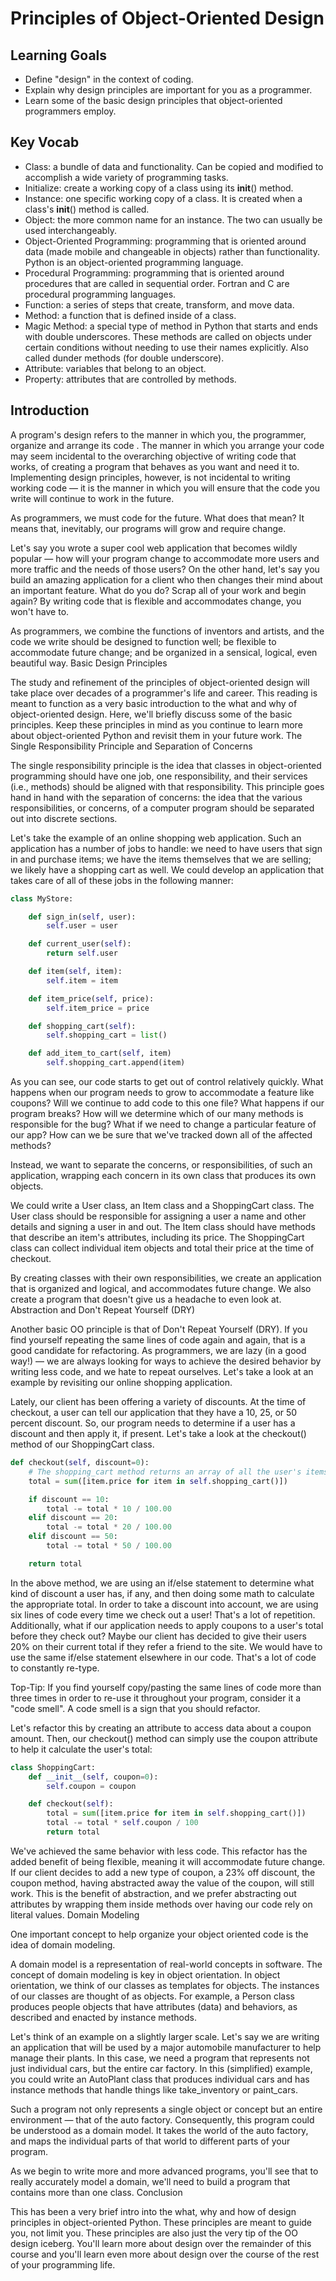 # Principles of Object-Oriented Design

## Learning Goals

- Define "design" in the context of coding.
- Explain why design principles are important for you as a programmer.
- Learn some of the basic design principles that object-oriented programmers employ.

## Key Vocab

- Class: a bundle of data and functionality. Can be copied and modified to accomplish a wide variety of programming tasks.
- Initialize: create a working copy of a class using its __init__() method.
- Instance: one specific working copy of a class. It is created when a class's __init__() method is called.
- Object: the more common name for an instance. The two can usually be used interchangeably.
- Object-Oriented Programming: programming that is oriented around data (made mobile and changeable in objects) rather than functionality. Python is an object-oriented programming language.
- Procedural Programming: programming that is oriented around procedures that are called in sequential order. Fortran and C are procedural programming languages.
- Function: a series of steps that create, transform, and move data.
- Method: a function that is defined inside of a class.
- Magic Method: a special type of method in Python that starts and ends with double underscores. These methods are called on objects under certain conditions without needing to use their names explicitly. Also called dunder methods (for double underscore).
- Attribute: variables that belong to an object.
- Property: attributes that are controlled by methods.

## Introduction

A program's design refers to the manner in which you, the programmer, organize and arrange its code . The manner in which you arrange your code may seem incidental to the overarching objective of writing code that works, of creating a program that behaves as you want and need it to. Implementing design principles, however, is not incidental to writing working code — it is the manner in which you will ensure that the code you write will continue to work in the future.

As programmers, we must code for the future. What does that mean? It means that, inevitably, our programs will grow and require change.

Let's say you wrote a super cool web application that becomes wildly popular — how will your program change to accommodate more users and more traffic and the needs of those users? On the other hand, let's say you build an amazing application for a client who then changes their mind about an important feature. What do you do? Scrap all of your work and begin again? By writing code that is flexible and accommodates change, you won't have to.

As programmers, we combine the functions of inventors and artists, and the code we write should be designed to function well; be flexible to accommodate future change; and be organized in a sensical, logical, even beautiful way.
Basic Design Principles

The study and refinement of the principles of object-oriented design will take place over decades of a programmer's life and career. This reading is meant to function as a very basic introduction to the what and why of object-oriented design. Here, we'll briefly discuss some of the basic principles. Keep these principles in mind as you continue to learn more about object-oriented Python and revisit them in your future work.
The Single Responsibility Principle and Separation of Concerns

The single responsibility principle is the idea that classes in object-oriented programming should have one job, one responsibility, and their services (i.e., methods) should be aligned with that responsibility. This principle goes hand in hand with the separation of concerns: the idea that the various responsibilities, or concerns, of a computer program should be separated out into discrete sections.

Let's take the example of an online shopping web application. Such an application has a number of jobs to handle: we need to have users that sign in and purchase items; we have the items themselves that we are selling; we likely have a shopping cart as well. We could develop an application that takes care of all of these jobs in the following manner:

```py
class MyStore:

    def sign_in(self, user):
        self.user = user

    def current_user(self):
        return self.user

    def item(self, item):
        self.item = item

    def item_price(self, price):
        self.item_price = price

    def shopping_cart(self):
        self.shopping_cart = list()

    def add_item_to_cart(self, item)
        self.shopping_cart.append(item)
```

As you can see, our code starts to get out of control relatively quickly. What happens when our program needs to grow to accommodate a feature like coupons? Will we continue to add code to this one file? What happens if our program breaks? How will we determine which of our many methods is responsible for the bug? What if we need to change a particular feature of our app? How can we be sure that we've tracked down all of the affected methods?

Instead, we want to separate the concerns, or responsibilities, of such an application, wrapping each concern in its own class that produces its own objects.

We could write a User class, an Item class and a ShoppingCart class. The User class should be responsible for assigning a user a name and other details and signing a user in and out. The Item class should have methods that describe an item's attributes, including its price. The ShoppingCart class can collect individual item objects and total their price at the time of checkout.

By creating classes with their own responsibilities, we create an application that is organized and logical, and accommodates future change. We also create a program that doesn't give us a headache to even look at.
Abstraction and Don't Repeat Yourself (DRY)

Another basic OO principle is that of Don't Repeat Yourself (DRY). If you find yourself repeating the same lines of code again and again, that is a good candidate for refactoring. As programmers, we are lazy (in a good way!) — we are always looking for ways to achieve the desired behavior by writing less code, and we hate to repeat ourselves. Let's take a look at an example by revisiting our online shopping application.

Lately, our client has been offering a variety of discounts. At the time of checkout, a user can tell our application that they have a 10, 25, or 50 percent discount. So, our program needs to determine if a user has a discount and then apply it, if present. Let's take a look at the checkout() method of our ShoppingCart class.

```py
def checkout(self, discount=0):
    # The shopping_cart method returns an array of all the user's items
    total = sum([item.price for item in self.shopping_cart()])

    if discount == 10:
        total -= total * 10 / 100.00
    elif discount == 20:
        total -= total * 20 / 100.00
    elif discount == 50:
        total -= total * 50 / 100.00

    return total
```

In the above method, we are using an if/else statement to determine what kind of discount a user has, if any, and then doing some math to calculate the appropriate total. In order to take a discount into account, we are using six lines of code every time we check out a user! That's a lot of repetition. Additionally, what if our application needs to apply coupons to a user's total before they check out? Maybe our client has decided to give their users 20% on their current total if they refer a friend to the site. We would have to use the same if/else statement elsewhere in our code. That's a lot of code to constantly re-type.

Top-Tip: If you find yourself copy/pasting the same lines of code more than three times in order to re-use it throughout your program, consider it a "code smell". A code smell is a sign that you should refactor.

Let's refactor this by creating an attribute to access data about a coupon amount. Then, our checkout() method can simply use the coupon attribute to help it calculate the user's total:

```py
class ShoppingCart:
    def __init__(self, coupon=0):
        self.coupon = coupon

    def checkout(self):
        total = sum([item.price for item in self.shopping_cart()])
        total -= total * self.coupon / 100
        return total
```

We've achieved the same behavior with less code. This refactor has the added benefit of being flexible, meaning it will accommodate future change. If our client decides to add a new type of coupon, a 23% off discount, the coupon method, having abstracted away the value of the coupon, will still work. This is the benefit of abstraction, and we prefer abstracting out attributes by wrapping them inside methods over having our code rely on literal values.
Domain Modeling

One important concept to help organize your object oriented code is the idea of domain modeling.

A domain model is a representation of real-world concepts in software. The concept of domain modeling is key in object orientation. In object orientation, we think of our classes as templates for objects. The instances of our classes are thought of as objects. For example, a Person class produces people objects that have attributes (data) and behaviors, as described and enacted by instance methods.

Let's think of an example on a slightly larger scale. Let's say we are writing an application that will be used by a major automobile manufacturer to help manage their plants. In this case, we need a program that represents not just individual cars, but the entire car factory. In this (simplified) example, you could write an AutoPlant class that produces individual cars and has instance methods that handle things like take_inventory or paint_cars.

Such a program not only represents a single object or concept but an entire environment — that of the auto factory. Consequently, this program could be understood as a domain model. It takes the world of the auto factory, and maps the individual parts of that world to different parts of your program.

As we begin to write more and more advanced programs, you'll see that to really accurately model a domain, we'll need to build a program that contains more than one class.
Conclusion

This has been a very brief intro into the what, why and how of design principles in object-oriented Python. These principles are meant to guide you, not limit you. These principles are also just the very tip of the OO design iceberg. You'll learn more about design over the remainder of this course and you'll learn even more about design over the course of the rest of your programming life.
